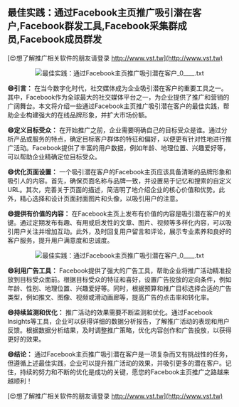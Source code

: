 ## **最佳实践：通过Facebook主页推广吸引潜在客户,Facebook群发工具,Facebook采集群成员,Facebook成员群发**

[😍想了解推广相关软件的朋友请登录 http://www.vst.tw](http://www.vst.tw)

 <center><img src="https://vst.tw/MP4/tuiguang/png/3.png" alt="最佳实践：通过Facebook主页推广吸引潜在客户_0____.txt"></center>

**😄引言：**
在当今数字化时代，社交媒体成为企业吸引潜在客户的重要工具之一。其中，Facebook作为全球最大的社交媒体平台之一，为企业提供了推广和营销的广阔舞台。本文将介绍一些通过Facebook主页推广吸引潜在客户的最佳实践，帮助企业构建强大的在线品牌形象，并扩大市场份额。

**😄定义目标受众：**
在开始推广之前，企业需要明确自己的目标受众是谁。通过分析产品或服务的特点，确定目标客户群体的特征和偏好，以便更有针对性地进行推广活动。Facebook提供了丰富的用户数据，例如年龄、地理位置、兴趣爱好等，可以帮助企业精确定位目标受众。

**😄优化页面设置：**
一个吸引潜在客户的Facebook主页应该具备清晰的品牌形象和吸引人的内容。首先，确保页面名称与品牌一致，并设置易于记忆和搜索的自定义URL。其次，完善关于页面的描述，简洁明了地介绍企业的核心价值和优势。此外，精心选择和设计页面封面图片和头像，以吸引用户的注意。

**😄提供有价值的内容：**
在Facebook主页上发布有价值的内容是吸引潜在客户的关键。通过定期发布有趣、有用或启发性的文章、图片、视频等多样化内容，可以吸引用户关注并增加互动。此外，及时回复用户留言和评论，展示专业素养和良好的客户服务，提升用户满意度和忠诚度。

 <center><img src="https://vst.tw/MP4/tuiguang/png/5.png" alt="最佳实践：通过Facebook主页推广吸引潜在客户_0____.txt"></center>

**😄利用广告工具：**
Facebook提供了强大的广告工具，帮助企业将推广活动精准投放到目标受众面前。根据目标受众的特征和喜好，设置广告投放的定向条件，例如年龄、性别、地理位置、兴趣爱好等。同时，根据预算和推广目标选择合适的广告类型，例如推文、图像、视频或滑动画廊等，提高广告的点击率和转化率。

**😄持续监测和优化：**
推广活动的效果需要不断监测和优化。通过Facebook Insights等工具，企业可以获得详细的数据分析报告，了解推广活动的表现和用户反馈。根据数据分析结果，及时调整推广策略，优化内容创作和广告投放，以获得更好的效果。

**😄结论：**
通过Facebook主页推广吸引潜在客户是一项复杂而又有挑战性的任务，但遵循上述最佳实践，企业可以提升推广活动的效果，并吸引更多的潜在客户。记住，持续的努力和不断的优化是成功的关键，愿您的Facebook主页推广之路越来越顺利！

[😍想了解推广相关软件的朋友请登录 http://www.vst.tw](http://www.vst.tw)



